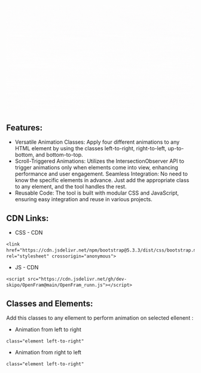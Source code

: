 ![Header](./p2.gif)

## Features:

- Versatile Animation Classes: Apply four different animations to any HTML element by using the classes left-to-right, right-to-left, up-to-bottom, and bottom-to-top.
- Scroll-Triggered Animations: Utilizes the IntersectionObserver API to trigger animations only when elements come into view, enhancing performance and user engagement.
Seamless Integration: No need to know the specific elements in advance. Just add the appropriate class to any element, and the tool handles the rest.
- Reusable Code: The tool is built with modular CSS and JavaScript, ensuring easy integration and reuse in various projects.


## CDN Links:

- CSS - CDN
`````
<link href="https://cdn.jsdelivr.net/npm/bootstrap@5.3.3/dist/css/bootstrap.min.css" rel="stylesheet" crossorigin="anonymous">
`````
- JS - CDN
`````
<script src="https://cdn.jsdelivr.net/gh/dev-skipo/OpenFram@main/OpenFram_runn.js"></script>
`````


## Classes and Elements:

Add this classes to any ellement to perform animation on selected ellenent :

- Animation from left to right
`````
class="element left-to-right"
`````
- Animation from right to left
`````
class="element left-to-right"
`````


